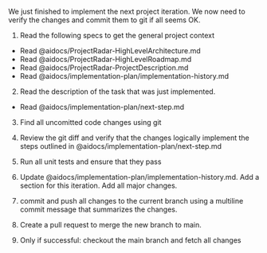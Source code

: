 We just finished to implement the next project iteration.
We now need to verify the changes and commit them to git if all seems OK.

1. Read the following specs to get the general project context
- Read @aidocs/ProjectRadar-HighLevelArchitecture.md
- Read @aidocs/ProjectRadar-HighLevelRoadmap.md
- Read @aidocs/ProjectRadar-ProjectDescription.md
- Read @aidocs/implementation-plan/implementation-history.md

2. Read the description of the task that was just implemented.
- Read @aidocs/implementation-plan/next-step.md

3. Find all uncomitted code changes using git

4. Review the git diff and verify that the changes logically implement the steps outlined in @aidocs/implementation-plan/next-step.md

5. Run all unit tests and ensure that they pass

6. Update @aidocs/implementation-plan/implementation-history.md. Add a section for this iteration. Add all major changes.

7. commit and push all changes to the current branch using a multiline commit message that summarizes the changes.

8. Create a pull request to merge the new branch to main.

9. Only if successful: checkout the main branch and fetch all changes
